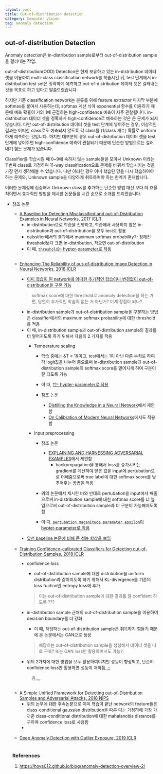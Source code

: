 ```yaml
---
layout: post
title: Out-of-distribution detection
category: Computer vision
tag: anomaly detection
---
```


## out-of-distribution Detection

Anomaly detection은 in-distribution sample로부터 out-of-distribution sample을 걸러내는 작업.



out-of-distribution(OOD) Detection은 현재 보유하고 있는 in-distribution 데이터 셋을 이용하여 multi-class classification network를 학습시킨 뒤, test 단계에서 in-distribution test set은 정확하게 예측하고 out-of-distribution 데이터 셋은 걸러내는 것을 목표로 하고 있다고 말씀드렸습니다.

하지만 기존 classification network는 분류를 위해 feature extractor 마지막 부분에 softmax를 붙여서 사용하는데, softmax 계산 식이 exponential 함수를 이용하기 때문에 예측 확률이 거의 1에 근접하는 high-confidence 예측이 자주 관찰됩니다. in-distribution 데이터 셋을 정확하게 high-confidence로 예측하는 것은 큰 문제가 되지 않습니다. 다만 out-of-distribution 데이터 셋을 test 단계에 넣어주는 경우, 이상적인 결과는 어떠한 class로도 예측되지 않도록 각 class를 (1/class 개수) 확률로 uniform 하게 예측하는 것입니다. 하지만 대부분의 경우 out-of-distribution 데이터 셋을 test 단계에 넣어주면 high-confidence 예측이 관찰되기 때문에 단순한 방법으로는 걸러 내기 힘든 문제가 있습니다.


Classifier를 학습시킬 때 0~9에 속하지 않는 sample들을 모아서 Unknown 이라는 11번째 class로 가정하여 11-way classification으로 문제를 바꿔서 학습시키는 것을 가장 먼저 생각해볼 수 있습니다. 다만 이러한 경우 이미 학습된 망을 다시 학습하여야 하는 문제와, Unknown sample을 다양하게 취득하여야 하는 한계가 존재합니다.

이러한 문제점에 집중해서 Unknown class를 추가하는 단순한 방법 대신 보다 더 효율적이면서 효과적인 방법을 제시한 논문들을 시간 순으로 소개를 드리겠습니다.


* 참조 논문
    * [A Baseline for Detecting Misclassified and out-of-Distribution Examples in Neural Networks, 2017 ICLR](https://arxiv.org/pdf/1610.02136.pdf)
        * in-distribution으로 학습을 진행하고, 학습에서 사용하지 않은 in-distribution과 out-of-distribution을 모두 test로 활용
        * calssifier에서의 결과에서 maximum softmax probability가 정해진 threshold보다 크면 in-distribution, 작으면 out-of-distribution
        * 이 때, <U>`threshold`는 hypter-parameter로 작용</U>
    <br/>

    * [Enhancing The Reliability of out-of-distribution Image Detection in Neural Networks, 2018 ICLR](https://arxiv.org/pdf/1706.02690.pdf)
        * <U>이미 학습이 된 network에 어떠한 추가적인 학습이나 변경없이 out-of-distribution을 구분 가능</U>
        > softmax score에 대한 threshold로 anomaly detection을 하는 거면, 당연히 추가적인 학습이 없는 거 아닌가? 이게 장점이 되나?

        * in-distribution sample과 out-of-distribution sample을 구분하는 방법은 classifier에서의 maximum softmax probability에 대한 threshold를 적용
        * 이 때, in-distribution sample과 out-of-distribution sample의 결과를 더 멀어지도록 하기 위해서 다음의 2 가지를 적용
            * Temperature scaling
                * 학습 중에는 &T = 1&이고, test에서는 1이 아닌 다른 수치로 하여 각 logit값을 나누어 줌으로써 in-distribution sample과 out-of-distribution sample의 softmax score를 멀어지게 하여 구분이 잘 되도록 가능
                * 이 때, <U>`T`는 hypter-parameter로 작용</U>

                * 참조 논문
                    * [Distilling the Knowledge in a Neural Network](https://arxiv.org/pdf/1503.02531.pdf)에서 제안함
                    * [On Calibration of Modern Neural Networks](https://arxiv.org/pdf/1706.04599.pdf)에서도 적용함

            * Input preprocessing
                * 참조 논문
                    * [EXPLAINING AND HARNESSING ADVERSARIAL EXAMPLES](https://arxiv.org/pdf/1412.6572.pdf)에서 제안함
                        * backpropagation을 통해서 loss를 증가시키는 gradient를 계산하여 얻은 값을 input에 pertubation으로 더해줌으로써 true label에 대한 softmax score를 낮추어주는 방법을 적용

                * 위의 논문에서 제시한 바와 반대로 pertubation을 input에서 빼줌으로써 in-distribution sample에 대한 softmax score를 더 높임으로써 out-of-distribution sample과 더 구분이 가능해지도록 함
                * 이 때, <U>`pertubation maganitude parameter epsilon`이 hypter-parameter로 작용</U> 
        * <U>앞선 baseline 논문에 비해 큰 성능 향상을 보임</U>

    <br/>

    * [Training Confidence-calibrated Classifiers for Detecting out-of-Distribution Samples, 2018 ICLR](https://arxiv.org/pdf/1610.02136.pdf)
        * confidence loss 
            * out-of-distribution sample에 대한 distribution을 uniform distribution과 같아지도록 하기 위해서 KL-divergence를 기존의 loss fuction인 entropy loss에 추가
            > 이는 out-of-distribution sample에 대한 결과를 덜 confident 하도록 ???

        * in-distribution sample 근처의 out-of-distribution sample을 이용하여 decision boundary를 더 강화
            * 이 때, 해당하는 out-of-distribution sample은 취득하기 힘들기 때문에 본 논문에서는 GAN으로 생성
            > 해당하는 out-of-distribution sample을 생성해서 데이터 셋을 따로 구축? 또는 GAN loss만 활용하여서도 가능?


        * 위의 2가지에 대한 방법을 모두 활용하여야지만 성능이 향상되고, 단순히 confidence loss만 활용하면 성능이 저하됨,,;;
        > 음,,,,

    <br/>

    * [A Simple Unified Framework for Detecting out-of-Distribution Samples and Adversarial Attacks, 2018 NIPS](https://proceedings.neurips.cc/paper/2018/file/abdeb6f575ac5c6676b747bca8d09cc2-Paper.pdf)
        * 위의 논무에 대한 후속논문으로 이미 학습이 끝난 network의 feature들은 class-conditional gaussian distribution을 따른 다는 가정하에 가장 가까운 class-conditional distribution에 대한 mahalanobis distance를 구하여 confidence loss로 사용함
        * 


    <br/>

    * [Deep Anomaly Detection with Outlier Exposure, 2019 ICLR](https://openreview.net/pdf?id=HyxCxhRcY7)

    <br/>


    ### References
    1. https://hoya012.github.io/blog/anomaly-detection-overview-2/